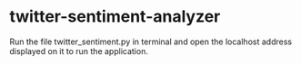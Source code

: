 twitter-sentiment-analyzer
==========================
<p> Run the file twitter_sentiment.py in terminal and open the localhost address displayed on it to run the application. </p>
